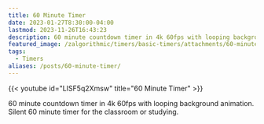 ```yaml
---
title: 60 Minute Timer
date: 2023-01-27T8:30:00-04:00
lastmod: 2023-11-26T16:43:23
description: 60 minute countdown timer in 4k 60fps with looping background animation. Silent 60 minute timer for the classroom or studying.
featured_image: /zalgorithmic/timers/basic-timers/attachments/60-minute-timer.jpg
tags:
  - Timers
aliases: /posts/60-minute-timer/
---
```


{{< youtube id="LISF5q2Xmsw" title="60 Minute Timer" >}}

60 minute countdown timer in 4k 60fps with looping background animation. Silent 60 minute timer for the classroom or studying.
